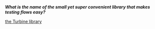***What is the name of the small yet super convenient library that makes testing flows easy?***

<div class="hint">
<a href="https://github.com/cashapp/turbine">the Turbine library</a>
</div>
